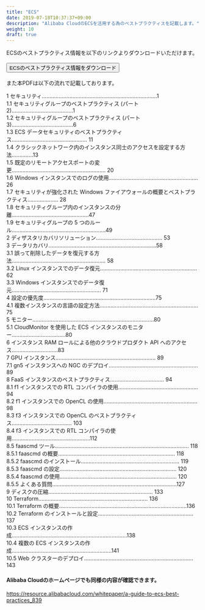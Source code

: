 ```yaml
---
title: "ECS"
date: 2019-07-18T10:37:37+09:00
description: "Alibaba CloudのECSを活用する為のベストプラクティスを記載します。"
weight: 10
draft: true
---
```


ECSのベストプラクティス情報を以下のリンクよりダウンロードいただけます。  
<br>
[<button class="btn btn-primary">ECSのベストプラクティス情報をダウンロード</button>](http://static-aliyun-doc.oss-cn-hangzhou.aliyuncs.com/download/pdf/DNA0011864658_ja-JP_jp_190625161850_public_fda053d3b3b12e4d3bd994047f8f644a.pdf?spm=a21mg.l28256.a3.118.764c58a75bASxs&file=DNA0011864658_ja-JP_jp_190625161850_public_fda053d3b3b12e4d3bd994047f8f644a.pdf)  
<br>
また本PDFは以下の流れで記載しております。  
  
1 セキュリティ...........................................................................1  
1.1 セキュリティグループのベストプラクティス (パート 2)........................................1  
1.2 セキュリティグループのベストプラクティス (パート 3)........................................6  
1.3 ECS データセキュリティのベストプラクティス................................................. 11  
1.4 クラシックネットワーク内のインスタンス同⼠のアクセスを設定する⽅法..............13  
1.5 既定のリモートアクセスポートの変更............................................................. 20  
1.6 Windows インスタンスでのログの使⽤.......................................................... 26  
1.7 セキュリティが強化された Windows ファイアウォールの概要とベストプラクティス.................... 28  
1.8 セキュリティグループ内のインスタンスの分離..................................................47  
1.9 セキュリティグループの 5 つのルール.............................................................49  
2 ディザスタリカバリソリューション........................................... 53  
3 データリカバリ......................................................................58  
3.1 誤って削除したデータを復元する⽅法............................................................. 58  
3.2 Linux インスタンスでのデータ復元............................................................... 62  
3.3 Windows インスタンスでのデータ復元.......................................................... 71  
4 設定の優先度.........................................................................75  
4.1 複数インスタンスの⾔語の設定⽅法................................................................ 75  
5 モニター...............................................................................80  
5.1 CloudMonitor を使⽤した ECS インスタンスのモニター...................................80  
6 インスタンス RAM ロールによる他のクラウドプロダクト API へのアクセス..............................83  
7 GPU インスタンス................................................................. 89  
7.1 gn5 インスタンスへの NGC のデプロイ.......................................................... 89  
8 FaaS インスタンスのベストプラクティス................................... 94  
8.1 f1 インスタンスでの RTL コンパイラの使⽤.................................................... 94  
8.2 f1 インスタンスでの OpenCL の使⽤............................................................. 98  
8.3 f3 インスタンスでの OpenCL のベストプラクティス....................................... 103  
8.4 f3 インスタンスでの RTL コンパイラの使⽤...................................................112  
8.5 faascmd ツール....................................................................................... 118  
8.5.1 faascmd の概要............................................................................ 118  
8.5.2 faascmd のインストール................................................................ 119  
8.5.3 faascmd の設定............................................................................ 120  
8.5.4 faascmd の使⽤............................................................................ 120  
8.5.5 よくある質問.................................................................................127  
9 ディスクの圧縮.................................................................... 133  
10 Terraform....................................................................... 136  
10.1 Terraform の概要...................................................................................136  
10.2 Terraform のインストールと設定.............................................................. 137  
10.3 ECS インスタンスの作成...........................................................................138  
10.4 複数の ECS インスタンスの作成.................................................................141  
10.5 Web クラスターのデプロイ....................................................................... 143  

#### Alibaba Cloudのホームページでも同様の内容が確認できます。
https://resource.alibabacloud.com/whitepaper/a-guide-to-ecs-best-practices_839
